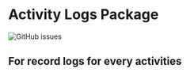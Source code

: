 # Activity Logs Package

![GitHub issues](https://img.shields.io/github/issues/paingsoeko/https%3A%2F%2Fgithub.com%2Fpaingsoeko%2Fsimplelog-pakcage.git)

## For record logs for every activities
